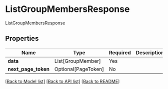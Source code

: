 # ListGroupMembersResponse

ListGroupMembersResponse

## Properties
| Name | Type | Required | Description |
| ------------ | ------------- | ------------- | ------------- |
**data** | List[GroupMember] | Yes |  |
**next_page_token** | Optional[PageToken] | No |  |


[[Back to Model list]](../../../README.md#models-v2-link) [[Back to API list]](../../README.md#documentation-for-api-endpoints) [[Back to README]](../../README.md)

